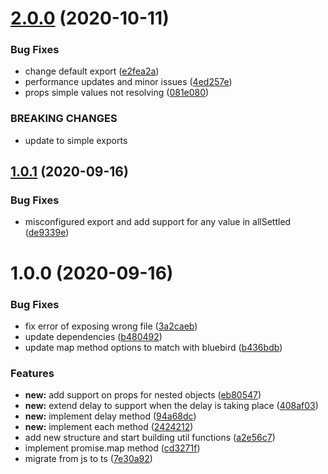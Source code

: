# [2.0.0](https://github.com/gkampitakis/promises-extension/compare/v1.0.1...v2.0.0) (2020-10-11)


### Bug Fixes

* change default export ([e2fea2a](https://github.com/gkampitakis/promises-extension/commit/e2fea2aebd2b1c5e24a272e9408f236e4a0387d5))
* performance updates and minor issues ([4ed257e](https://github.com/gkampitakis/promises-extension/commit/4ed257e1ed03e1b477979dc6182751a2e9a91e5d))
* props simple values not resolving ([081e080](https://github.com/gkampitakis/promises-extension/commit/081e0800a1cfc0820d8a84cfe737fd1a40fa84b2))


### BREAKING CHANGES

* update to simple exports

## [1.0.1](https://github.com/gkampitakis/promises-extension/compare/v1.0.0...v1.0.1) (2020-09-16)


### Bug Fixes

* misconfigured export and add support for any value in allSettled ([de9339e](https://github.com/gkampitakis/promises-extension/commit/de9339e02cf16c37a29d88ec78837fddd344744a))

# 1.0.0 (2020-09-16)


### Bug Fixes

* fix error of exposing wrong file ([3a2caeb](https://github.com/gkampitakis/promises-extension/commit/3a2caeb865eefbab91ef7c3314cde1325b0bf2d3))
* update dependencies ([b480492](https://github.com/gkampitakis/promises-extension/commit/b480492f7ebb5c6c289eb6d6dcbbe711a9dbd7e4))
* update map method options to match with bluebird ([b436bdb](https://github.com/gkampitakis/promises-extension/commit/b436bdb9d817a7311685e8a8ebcd3a4299b357fb))


### Features

* **new:** add support on props for nested objects ([eb80547](https://github.com/gkampitakis/promises-extension/commit/eb8054731ff7c5d58f6435678ebb02c12785e2dd))
* **new:** extend delay to support when the delay is taking place ([408af03](https://github.com/gkampitakis/promises-extension/commit/408af03c4103735f53e611ae6f13849d02bf279d))
* **new:** implement delay method ([94a68dc](https://github.com/gkampitakis/promises-extension/commit/94a68dc842f229379ee38c0e17101a7896e7e706))
* **new:** implement each method ([2424212](https://github.com/gkampitakis/promises-extension/commit/24242121613df9e255c7dbf4b1dd99ea551fb77b))
* add new structure and start building util functions ([a2e56c7](https://github.com/gkampitakis/promises-extension/commit/a2e56c759432798066fd72114afaf2897f73f852))
* implement promise.map method ([cd3271f](https://github.com/gkampitakis/promises-extension/commit/cd3271f69f81767b6aeaba8d9ae6e1a82411d8ab))
* migrate from js to ts ([7e30a92](https://github.com/gkampitakis/promises-extension/commit/7e30a92065273eed7fc00f217e52c686edec119c))
